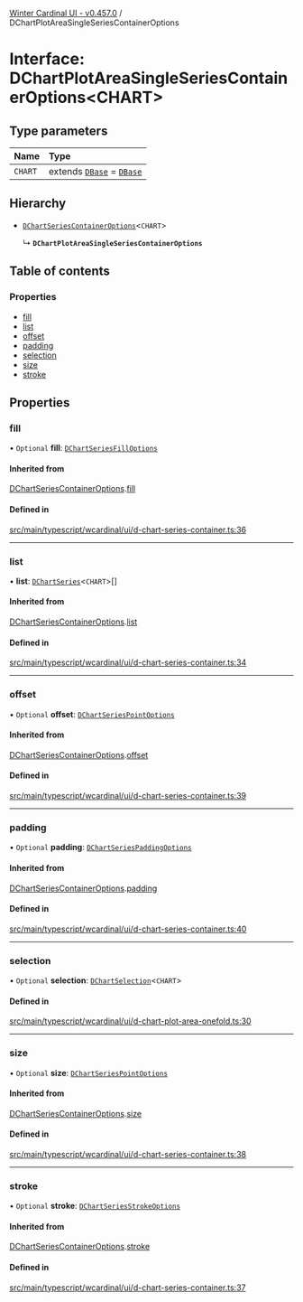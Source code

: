 [Winter Cardinal UI - v0.457.0](../index.md) / DChartPlotAreaSingleSeriesContainerOptions

# Interface: DChartPlotAreaSingleSeriesContainerOptions\<CHART\>

## Type parameters

| Name | Type |
| :------ | :------ |
| `CHART` | extends [`DBase`](../classes/DBase.md) = [`DBase`](../classes/DBase.md) |

## Hierarchy

- [`DChartSeriesContainerOptions`](DChartSeriesContainerOptions.md)\<`CHART`\>

  ↳ **`DChartPlotAreaSingleSeriesContainerOptions`**

## Table of contents

### Properties

- [fill](DChartPlotAreaSingleSeriesContainerOptions.md#fill)
- [list](DChartPlotAreaSingleSeriesContainerOptions.md#list)
- [offset](DChartPlotAreaSingleSeriesContainerOptions.md#offset)
- [padding](DChartPlotAreaSingleSeriesContainerOptions.md#padding)
- [selection](DChartPlotAreaSingleSeriesContainerOptions.md#selection)
- [size](DChartPlotAreaSingleSeriesContainerOptions.md#size)
- [stroke](DChartPlotAreaSingleSeriesContainerOptions.md#stroke)

## Properties

### fill

• `Optional` **fill**: [`DChartSeriesFillOptions`](DChartSeriesFillOptions.md)

#### Inherited from

[DChartSeriesContainerOptions](DChartSeriesContainerOptions.md).[fill](DChartSeriesContainerOptions.md#fill)

#### Defined in

[src/main/typescript/wcardinal/ui/d-chart-series-container.ts:36](https://github.com/winter-cardinal/winter-cardinal-ui/blob/v0.457.0/src/main/typescript/wcardinal/ui/d-chart-series-container.ts#L36)

___

### list

• **list**: [`DChartSeries`](DChartSeries.md)\<`CHART`\>[]

#### Inherited from

[DChartSeriesContainerOptions](DChartSeriesContainerOptions.md).[list](DChartSeriesContainerOptions.md#list)

#### Defined in

[src/main/typescript/wcardinal/ui/d-chart-series-container.ts:34](https://github.com/winter-cardinal/winter-cardinal-ui/blob/v0.457.0/src/main/typescript/wcardinal/ui/d-chart-series-container.ts#L34)

___

### offset

• `Optional` **offset**: [`DChartSeriesPointOptions`](DChartSeriesPointOptions.md)

#### Inherited from

[DChartSeriesContainerOptions](DChartSeriesContainerOptions.md).[offset](DChartSeriesContainerOptions.md#offset)

#### Defined in

[src/main/typescript/wcardinal/ui/d-chart-series-container.ts:39](https://github.com/winter-cardinal/winter-cardinal-ui/blob/v0.457.0/src/main/typescript/wcardinal/ui/d-chart-series-container.ts#L39)

___

### padding

• `Optional` **padding**: [`DChartSeriesPaddingOptions`](DChartSeriesPaddingOptions.md)

#### Inherited from

[DChartSeriesContainerOptions](DChartSeriesContainerOptions.md).[padding](DChartSeriesContainerOptions.md#padding)

#### Defined in

[src/main/typescript/wcardinal/ui/d-chart-series-container.ts:40](https://github.com/winter-cardinal/winter-cardinal-ui/blob/v0.457.0/src/main/typescript/wcardinal/ui/d-chart-series-container.ts#L40)

___

### selection

• `Optional` **selection**: [`DChartSelection`](DChartSelection.md)\<`CHART`\>

#### Defined in

[src/main/typescript/wcardinal/ui/d-chart-plot-area-onefold.ts:30](https://github.com/winter-cardinal/winter-cardinal-ui/blob/v0.457.0/src/main/typescript/wcardinal/ui/d-chart-plot-area-onefold.ts#L30)

___

### size

• `Optional` **size**: [`DChartSeriesPointOptions`](DChartSeriesPointOptions.md)

#### Inherited from

[DChartSeriesContainerOptions](DChartSeriesContainerOptions.md).[size](DChartSeriesContainerOptions.md#size)

#### Defined in

[src/main/typescript/wcardinal/ui/d-chart-series-container.ts:38](https://github.com/winter-cardinal/winter-cardinal-ui/blob/v0.457.0/src/main/typescript/wcardinal/ui/d-chart-series-container.ts#L38)

___

### stroke

• `Optional` **stroke**: [`DChartSeriesStrokeOptions`](DChartSeriesStrokeOptions.md)

#### Inherited from

[DChartSeriesContainerOptions](DChartSeriesContainerOptions.md).[stroke](DChartSeriesContainerOptions.md#stroke)

#### Defined in

[src/main/typescript/wcardinal/ui/d-chart-series-container.ts:37](https://github.com/winter-cardinal/winter-cardinal-ui/blob/v0.457.0/src/main/typescript/wcardinal/ui/d-chart-series-container.ts#L37)
